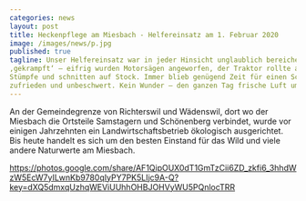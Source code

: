 ```yaml
---
categories: news
layout: post
title: Heckenpflege am Miesbach - Helfereinsatz am 1. Februar 2020  
image: /images/news/p.jpg
published: true
tagline: Unser Helfereinsatz war in jeder Hinsicht unglaublich bereichernd. Es wurde mit grossem Einsatz
‚gekrampft‘ – eifrig wurden Motorsägen angeworfen, der Traktor rollte an, wir schleiften Äste, trugen
Stümpfe und schnitten auf Stock. Immer blieb genügend Zeit für einen Schwatz, die Stimmung war
zufrieden und unbeschwert. Kein Wunder – den ganzen Tag frische Luft um die Ohren … 
---
```


An der Gemeindegrenze von Richterswil und Wädenswil, dort wo der Miesbach die Ortsteile Samstagern und Schönenberg verbindet, wurde
vor einigen Jahrzehnten ein Landwirtschaftsbetrieb ökologisch ausgerichtet. Bis heute handelt es sich um den besten Einstand für das Wild und viele andere Naturwerte am
Miesbach.

https://photos.google.com/share/AF1QipOUX0dT1GmTzCii6ZD_zkfi6_3hhdWzW5EcW7yILwnKb9780qIyPY7PK5LIjc9A-Q?key=dXQ5dmxqUzhqWEViUUhhOHBJOHVyWU5PQnlocTRR

